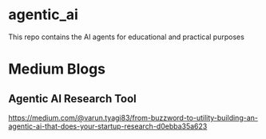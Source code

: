# agentic_ai
This repo contains the AI agents for educational and practical purposes

# Medium Blogs
## Agentic AI Research Tool 
https://medium.com/@varun.tyagi83/from-buzzword-to-utility-building-an-agentic-ai-that-does-your-startup-research-d0ebba35a623
